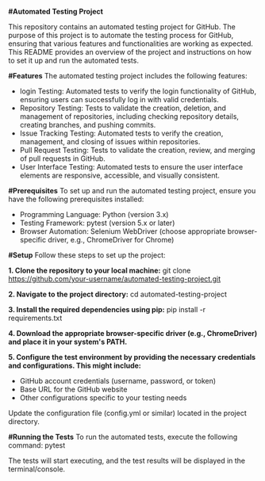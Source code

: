 **#Automated Testing Project**

This repository contains an automated testing project for GitHub. The purpose of this project is to automate the testing process for GitHub, ensuring that various features and functionalities are working as expected. This README provides an overview of the project and instructions on how to set it up and run the automated tests.

**#Features**
The automated testing project includes the following features:

* login Testing: Automated tests to verify the login functionality of GitHub, ensuring users can successfully log in with valid credentials.
* Repository Testing: Tests to validate the creation, deletion, and management of repositories, including checking repository details, creating branches, and pushing commits.
* Issue Tracking Testing: Automated tests to verify the creation, management, and closing of issues within repositories.
* Pull Request Testing: Tests to validate the creation, review, and merging of pull requests in GitHub.
* User Interface Testing: Automated tests to ensure the user interface elements are responsive, accessible, and visually consistent.

**#Prerequisites**
To set up and run the automated testing project, ensure you have the following prerequisites installed:

* Programming Language: Python (version 3.x)
* Testing Framework: pytest (version 5.x or later)
* Browser Automation: Selenium WebDriver (choose appropriate browser-specific driver, e.g., ChromeDriver for Chrome)

**#Setup**
Follow these steps to set up the project:

**1. Clone the repository to your local machine:**
git clone https://github.com/your-username/automated-testing-project.git

**2. Navigate to the project directory:**
cd automated-testing-project

**3. Install the required dependencies using pip:**
pip install -r requirements.txt

**4. Download the appropriate browser-specific driver (e.g., ChromeDriver) and place it in your system's PATH.**

**5. Configure the test environment by providing the necessary credentials and configurations. This might include:**
* GitHub account credentials (username, password, or token)
* Base URL for the GitHub website
* Other configurations specific to your testing needs
  
Update the configuration file (config.yml or similar) located in the project directory.

**#Running the Tests**
To run the automated tests, execute the following command:
pytest

The tests will start executing, and the test results will be displayed in the terminal/console.
